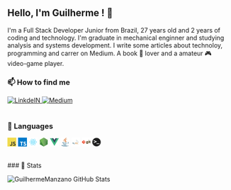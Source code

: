 ## Hello, I'm Guilherme ! 👋

I'm a Full Stack Developer Junior from Brazil, 27 years old and 2 years of coding and technology. I'm graduate in mechanical enginner and studying analysis and systems development. I write some articles about technoloy, programming and carrer on Medium. A book :book: lover and a amateur :video_game: video-game player.
<br />


### 📫 How to find me
<div>
<a target="_blank" href="https://www.linkedin.com/in/guilherme-manzano">
  <img alt="LinkdeIN" width="22px" margin-left="10px" src="https://cdn.jsdelivr.net/npm/simple-icons@v3/icons/linkedin.svg" />
</a>
<a target="_blank" href="https://medium.com/@guilherme_manzano">
  <img alt="Medium" width="22px" margin-left="10px" src="https://cdn.jsdelivr.net/npm/simple-icons@v3/icons/medium.svg" />
</a> </div>

<br />

### 🌱 Languages

<code><img height="20" src="https://raw.githubusercontent.com/github/explore/80688e429a7d4ef2fca1e82350fe8e3517d3494d/topics/javascript/javascript.png"></code>
<code><img height="20" src="https://raw.githubusercontent.com/github/explore/80688e429a7d4ef2fca1e82350fe8e3517d3494d/topics/typescript/typescript.png"></code>
<code><img height="20" src="https://raw.githubusercontent.com/github/explore/80688e429a7d4ef2fca1e82350fe8e3517d3494d/topics/react/react.png"></code>
<code><img height="20" src="https://raw.githubusercontent.com/github/explore/80688e429a7d4ef2fca1e82350fe8e3517d3494d/topics/nodejs/nodejs.png"></code>
<code><img height="20" src="https://raw.githubusercontent.com/github/explore/80688e429a7d4ef2fca1e82350fe8e3517d3494d/topics/vue/vue.png"></code>
<code><img height="20" src="https://raw.githubusercontent.com/github/explore/80688e429a7d4ef2fca1e82350fe8e3517d3494d/topics/java/java.png"></code>
<code><img height="20" src="https://raw.githubusercontent.com/github/explore/80688e429a7d4ef2fca1e82350fe8e3517d3494d/topics/mysql/mysql.png"></code>
<code><img height="20" src="https://raw.githubusercontent.com/github/explore/80688e429a7d4ef2fca1e82350fe8e3517d3494d/topics/git/git.png"></code>
<code><img height="20" src="https://raw.githubusercontent.com/github/explore/80688e429a7d4ef2fca1e82350fe8e3517d3494d/topics/terminal/terminal.png"></code>

<br />
### 💬 Stats

![GuilhermeManzano GitHub Stats](https://github-readme-stats.vercel.app/api?username=guilhermemanzano&show_icons=true)


<!--
**GuilhermeManzano/guilhermemanzano** is a ✨ _special_ ✨ repository because its `README.md` (this file) appears on your GitHub profile.

Here are some ideas to get you started:

- 🔭 I’m currently working on ...
- 🌱 I’m currently learning ...
- 👯 I’m looking to collaborate on ...
- 🤔 I’m looking for help with ...
- 💬 Ask me about ...
- 📫 How to reach me: ...
- 😄 Pronouns: ...
- ⚡ Fun fact: ...
-->
